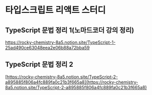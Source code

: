# 타입스크립트 리액트 스터디

## TypeScript 문법 정리 1(노마드코더 강의 정리)
https://rocky-chemistry-8a5.notion.site/TypeScript-1-25ad490ce63048eea2e06b88a72bba59

## TypeScript 문법 정리 2
[https://rocky-chemistry-8a5.notion.site/TypeScript-2-a895885f806a4fc889fa0c21b3f665a8](https://rocky-chemistry-8a5.notion.site/TypeScript-2-a895885f806a4fc889fa0c21b3f665a8)
